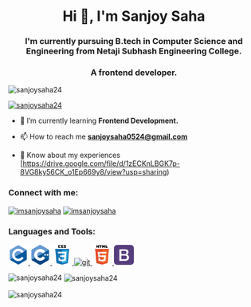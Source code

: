 <h1 align="center">Hi 👋, I'm Sanjoy Saha</h1>
<h3 align="center">I'm currently pursuing B.tech in Computer Science and Engineering from Netaji Subhash Engineering College.</h3>
<h3 align="center">A frontend developer.</h3>

<p align="left"> <img src="https://komarev.com/ghpvc/?username=sanjoysaha24&label=Profile%20views&color=0e75b6&style=flat" alt="sanjoysaha24" /> </p>

<p align="left"> <a href="https://github.com/ryo-ma/github-profile-trophy"><img src="https://github-profile-trophy.vercel.app/?username=sanjoysaha24" alt="sanjoysaha24" /></a> </p>

- 🌱 I’m currently learning **Frontend Development.**

- 📫 How to reach me **sanjoysaha0524@gmail.com**

- 📄 Know about my experiences [https://drive.google.com/file/d/1zECKnLBGK7p-8VG8ky56CK_o1Ep669y8/view?usp=sharing)

<h3 align="left">Connect with me:</h3>
<p align="left">
<a href="https://twitter.com/imsanjoysaha" target="blank"><img align="center" src="https://cdn.jsdelivr.net/npm/simple-icons@3.0.1/icons/twitter.svg" alt="imsanjoysaha" height="30" width="40" /></a>
  <a href="https://www.linkedin.com/in/sanjoy-saha-a649921b3/" target="blank"><img align="center" src="https://www.flaticon.com/premium-icon/linkedin_1377213" alt="imsanjoysaha" height="30" width="40" /></a>
</p>

<h3 align="left">Languages and Tools:</h3>
<p align="left"> <a href="https://www.cprogramming.com/" target="_blank"> <img src="https://raw.githubusercontent.com/devicons/devicon/master/icons/c/c-original.svg" alt="c" width="40" height="40"/> </a> <a href="https://www.w3schools.com/cpp/" target="_blank"> <img src="https://raw.githubusercontent.com/devicons/devicon/master/icons/cplusplus/cplusplus-original.svg" alt="cplusplus" width="40" height="40"/> </a> <a href="https://www.w3schools.com/css/" target="_blank"> <img src="https://raw.githubusercontent.com/devicons/devicon/master/icons/css3/css3-original-wordmark.svg" alt="css3" width="40" height="40"/> </a> <a href="https://git-scm.com/" target="_blank"> <img src="https://www.vectorlogo.zone/logos/git-scm/git-scm-icon.svg" alt="git" width="40" height="40"/> </a> <a href="https://www.w3.org/html/" target="_blank"> <img src="https://raw.githubusercontent.com/devicons/devicon/master/icons/html5/html5-original-wordmark.svg" alt="html5" width="40" height="40"/>
  <img src="https://raw.githubusercontent.com/github/explore/80688e429a7d4ef2fca1e82350fe8e3517d3494d/topics/bootstrap/bootstrap.png" width="40" height="40" /> </a> </p>

<p><img align="left" src="https://github-readme-stats.vercel.app/api/top-langs?username=sanjoysaha24&show_icons=true&locale=en&layout=compact" alt="sanjoysaha24" /></p>

<p>&nbsp;<img align="center" src="https://github-readme-stats.vercel.app/api?username=sanjoysaha24&show_icons=true&locale=en" alt="sanjoysaha24" /></p>

<p><img align="center" src="https://github-readme-streak-stats.herokuapp.com/?user=sanjoysaha24&" alt="sanjoysaha24" /></p>
